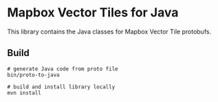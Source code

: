 # Mapbox Vector Tiles for Java

This library contains the Java classes for Mapbox Vector Tile protobufs.

## Build

```shell
# generate Java code from proto file
bin/proto-to-java  

# build and install library locally  
mvn install 
```

